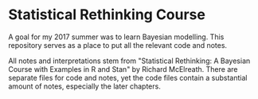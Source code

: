 # Statistical Rethinking Course

A goal for my 2017 summer was to learn Bayesian modelling. This repository serves as a place to put all the relevant code and notes.

All notes and interpretations stem from "Statistical Rethinking: A Bayesian Course with Examples in R and Stan" by Richard McElreath. There are separate files for code and notes, yet the code files contain a substantial amount of notes, especially the later chapters.
